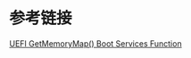

# 参考链接
[UEFI GetMemoryMap() Boot Services Function](https://uefi.org/htmlspecs/ACPI_Spec_6_4_html/15_System_Address_Map_Interfaces/uefi-getmemorymap-boot-services-function.html#)
